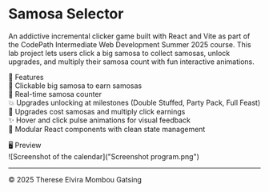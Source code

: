 # Samosa Selector

An addictive incremental clicker game built with React and Vite as part of the CodePath Intermediate Web Development Summer 2025 course. This lab project lets users click a big samosa to collect samosas, unlock upgrades, and multiply their samosa count with fun interactive animations.

🌟 Features  
🥟 Clickable big samosa to earn samosas  
🔢 Real-time samosa counter  
💥 Upgrades unlocking at milestones (Double Stuffed, Party Pack, Full Feast)  
💸 Upgrades cost samosas and multiply click earnings  
✨ Hover and click pulse animations for visual feedback  
🧩 Modular React components with clean state management

🖥️ Preview  
![Screenshot of the calendar]("Screenshot program.png")

---

&copy; 2025 Therese Elvira Mombou Gatsing
